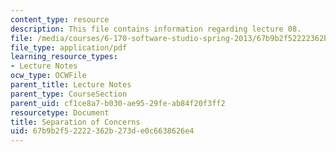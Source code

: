 ```yaml
---
content_type: resource
description: This file contains information regarding lecture 08.
file: /media/courses/6-170-software-studio-spring-2013/67b9b2f52222362b273de0c6638626e4_MIT6_170S13_08-sep-of-conc.pdf
file_type: application/pdf
learning_resource_types:
- Lecture Notes
ocw_type: OCWFile
parent_title: Lecture Notes
parent_type: CourseSection
parent_uid: cf1ce8a7-b030-ae95-29fe-ab84f20f3ff2
resourcetype: Document
title: Separation of Concerns
uid: 67b9b2f5-2222-362b-273d-e0c6638626e4
---
```

